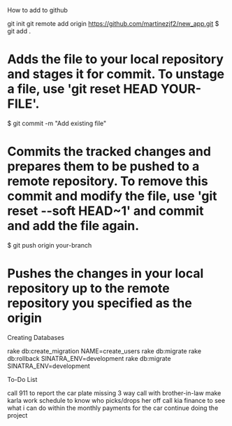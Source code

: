 How to add to github

git init
git remote add origin https://github.com/martinezjf2/new_app.git
$ git add .
# Adds the file to your local repository and stages it for commit. To unstage a file, use 'git reset HEAD YOUR-FILE'.
$ git commit -m "Add existing file"
# Commits the tracked changes and prepares them to be pushed to a remote repository. To remove this commit and modify the file, use 'git reset --soft HEAD~1' and commit and add the file again.
$ git push origin your-branch
# Pushes the changes in your local repository up to the remote repository you specified as the origin


Creating Databases

rake db:create_migration NAME=create_users
rake db:migrate
rake db:rollback SINATRA_ENV=development
rake db:migrate SINATRA_ENV=development





To-Do List

call 911 to report the car plate missing 3 way call with brother-in-law
make karla work schedule to know who picks/drops her off
call kia finance to see what i can do within the monthly payments for the car
continue doing the project